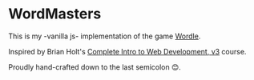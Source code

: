 # WordMasters

This is my -vanilla js- implementation of the game [Wordle](https://www.nytimes.com/games/wordle/).

Inspired by Brian Holt's [Complete Intro to Web Development, v3](https://frontendmasters.com/courses/web-development-v3/) course.

Proudly hand-crafted down to the last semicolon :blush:.
